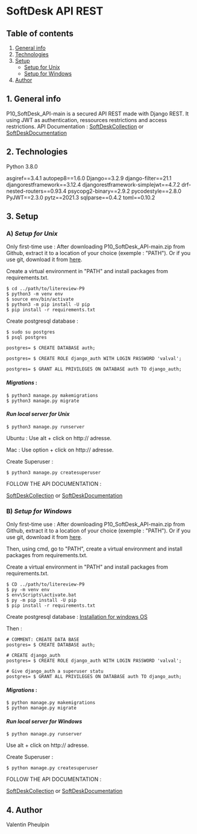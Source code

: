 # SoftDesk API REST

## Table of contents

1. [General info](#1-general-info)
2. [Technologies](#2-technologies)
3. [Setup](#3-setup)
    - [Setup for Unix](#a-setup-for-unix)
    - [Setup for Windows](#b-setup-for-windows)
4. [Author](#4-author)

## 1. General info

P10_SoftDesk_API-main is a secured API REST made with Django REST.
It using JWT as authentication, ressources restrictions and access restrictions.
API Documentation :
[SoftDeskCollection](https://www.postman.com/spacecraft-explorer-57157826/workspace/soft-desk-prsentation/collection/18470677-0deb8878-6eee-4eac-8c1a-a09b2f113b7b?ctx=documentation) or
[SoftDeskDocumentation](https://documenter.getpostman.com/view/18470677/UVR5s9st)

## 2. Technologies

Python 3.8.0

asgiref==3.4.1
autopep8==1.6.0
Django==3.2.9
django-filter==21.1
djangorestframework==3.12.4
djangorestframework-simplejwt==4.7.2
drf-nested-routers==0.93.4
psycopg2-binary==2.9.2
pycodestyle==2.8.0
PyJWT==2.3.0
pytz==2021.3
sqlparse==0.4.2
toml==0.10.2

## 3. Setup
### A) *Setup for Unix*

Only first-time use :
After downloading P10_SoftDesk_API-main.zip from Github, extract it to a location of your choice (exemple : "PATH").
Or if you use git, download it from [here](https://github.com/ValentinPhB/P10_SoftDesk_API).

Create a virtual environment in "PATH" and install packages from requirements.txt.
```
$ cd ../path/to/litereview-P9
$ python3 -m venv env
$ source env/bin/activate
$ python3 -m pip install -U pip
$ pip install -r requirements.txt
```

Create postgresql database :
```
$ sudo su postgres
$ psql postgres

postgres= $ CREATE DATABASE auth;

postgres= $ CREATE ROLE django_auth WITH LOGIN PASSWORD 'valval';

postgres= $ GRANT ALL PRIVILEGES ON DATABASE auth TO django_auth;
```
#### *Migrations* :
```
$ python3 manage.py makemigrations
$ python3 manage.py migrate
```

#### *Run local server for Unix* 
```
$ python3 manage.py runserver
```

Ubuntu :
Use alt + click on http:// adresse.

Mac :
Use option + click on http:// adresse.

Create Superuser :
```
$ python3 manage.py createsuperuser
```

FOLLOW THE API DOCUMENTATION :

[SoftDeskCollection](https://www.postman.com/spacecraft-explorer-57157826/workspace/soft-desk-prsentation/collection/18470677-0deb8878-6eee-4eac-8c1a-a09b2f113b7b?ctx=documentation) or
[SoftDeskDocumentation](https://documenter.getpostman.com/view/18470677/UVR5s9st)

### B) *Setup for Windows* 

Only first-time use :
After downloading P10_SoftDesk_API-main.zip from Github, extract it to a location of your choice (exemple : "PATH").
Or if you use git, download it from [here](https://github.com/ValentinPhB/P10_SoftDesk_API).

Then, using cmd, go to "PATH", create a virtual environment and install packages from requirements.txt.

Create a virtual environment in "PATH" and install packages from requirements.txt.
```
$ CD ../path/to/litereview-P9
$ py -m venv env
$ env\Scripts\activate.bat
$ py -m pip install -U pip
$ pip install -r requirements.txt
```

Create postgresql database :
[Installation for windows OS](https://www.microfocus.com/documentation/idol/IDOL_12_0/MediaServer/Guides/html/English/Content/Getting_Started/Configure/_TRN_Set_up_PostgreSQL.htm)

Then :
```
# COMMENT: CREATE DATA BASE
postgres= $ CREATE DATABASE auth;

# CREATE django_auth
postgres= $ CREATE ROLE django_auth WITH LOGIN PASSWORD 'valval';

# Give django_auth a superuser statu
postgres= $ GRANT ALL PRIVILEGES ON DATABASE auth TO django_auth;
```
#### *Migrations* :
```
$ python manage.py makemigrations
$ python manage.py migrate
```

#### *Run local server for Windows*
```
$ python manage.py runserver
```
Use alt + click on http:// adresse.

Create Superuser :
```
$ python manage.py createsuperuser
```

FOLLOW THE API DOCUMENTATION :

[SoftDeskCollection](https://www.postman.com/spacecraft-explorer-57157826/workspace/soft-desk-prsentation/collection/18470677-0deb8878-6eee-4eac-8c1a-a09b2f113b7b?ctx=documentation) or
[SoftDeskDocumentation](https://documenter.getpostman.com/view/18470677/UVR5s9st)

## 4. Author

Valentin Pheulpin
